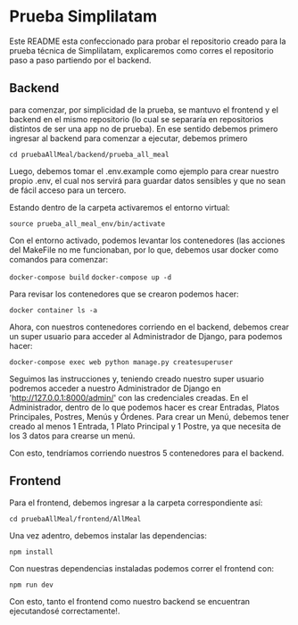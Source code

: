 # Prueba Simplilatam

Este README esta confeccionado para probar el repositorio creado para la prueba técnica de Simplilatam, explicaremos como corres el repositorio paso a paso partiendo por el backend.

## Backend

para comenzar, por simplicidad de la prueba, se mantuvo el frontend y el backend en el mismo repositorio (lo cual se separaría en repositorios distintos de ser una app no de prueba). En ese sentido debemos primero ingresar al backend para comenzar a ejecutar, debemos primero

```cd pruebaAllMeal/backend/prueba_all_meal```

Luego, debemos tomar el .env.example como ejemplo para crear nuestro propio .env, el cual nos servirá para guardar datos sensibles y que no sean de fácil acceso para un tercero.

Estando dentro de la carpeta activaremos el entorno virtual:

```source prueba_all_meal_env/bin/activate```

Con el entorno activado, podemos levantar los contenedores (las acciones del MakeFile no me funcionaban, por lo que, debemos usar docker como comandos para comenzar:

```docker-compose build```
```docker-compose up -d```

Para revisar los contenedores que se crearon podemos hacer:

```docker container ls -a```

Ahora, con nuestros contenedores corriendo en el backend, debemos crear un super usuario para acceder al Administrador de Django, para podemos hacer:

```docker-compose exec web python manage.py createsuperuser```

Seguimos las instrucciones y, teniendo creado nuestro super usuario podremos acceder a nuestro Administrador de Django en 'http://127.0.0.1:8000/admin/' con las credenciales creadas.
En el Administrador, dentro de lo que podemos hacer es crear Entradas, Platos Principales, Postres, Menús y Órdenes. Para crear un Menú, debemos tener creado al menos 1 Entrada, 1 Plato Principal y 1 Postre, ya que necesita de los 3 datos para crearse un menú.

Con esto, tendríamos corriendo nuestros 5 contenedores para el backend.

## Frontend

Para el frontend, debemos ingresar a la carpeta correspondiente así:

```cd pruebaAllMeal/frontend/AllMeal```

Una vez adentro, debemos instalar las dependencias:

```npm install```

Con nuestras dependencias instaladas podemos correr el frontend con:

```npm run dev```

Con esto, tanto el frontend como nuestro backend se encuentran ejecutandosé correctamente!.
